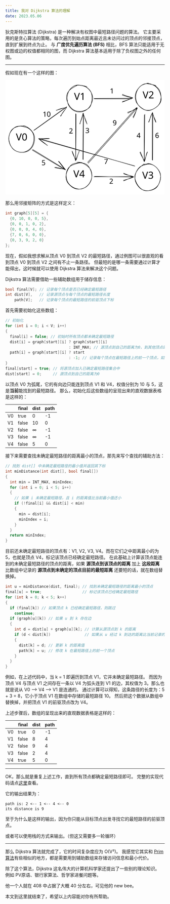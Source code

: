 ```yaml
---
title: 我对 Dijkstra 算法的理解
date: 2023.05.06
---
```




狄克斯特拉算法 (Dijkstra) 是一种解决有权图中最短路径问题的算法。
它主要采用的是贪心算法的策略，每次遍历到始点距离最近且未访问过的顶点的邻接顶点，直到扩展到终点为止。
与 **广度优先遍历算法 (BFS)** 相比，BFS 算法只能适用于无权图或边的权值都相同的图，而 Dijkstra 算法基本适用于除了负权图之外的任何图。

---

假如现在有一个这样的图：

![graph-example](graph-example.svg)

那么用邻接矩阵的方式是这样定义：
```c
int graph[5][5] = {
  {0, 10, 0, 0, 5},
  {0, 0, 1, 0, 2},
  {0, 0, 0, 4, 0},
  {7, 0, 6, 0, 0},
  {0, 3, 9, 2, 0}
};
```

现在，假如我想求解从顶点 V0 到顶点 V2 的最短路径，通过例图可以很直观的看到顶点 V0 到顶点 V2 之间有不止一条路径。
但最短的是哪一条需要通过计算才能得出，这时候就可以使用 Dijkstra 算法来解决这个问题。

Dijkstra 算法需要借助一些辅助数组用于储存信息：
```c
bool final[V]; // 记录每个顶点是否已经确定最短路径
int dist[V],   // 记录源顶点与每个顶点的最短路径长度
    path[V];   // 记录每个顶点的最短路径的前驱顶点下标
```

首先需要初始化这些数组：
```c
// 初始化
for (int i = 0; i < V; i++)
{
  final[i] = false; // 初始时所有顶点都未确定最短路径
  dist[i] = graph[start][i] ? graph[start][i]
                            : INT_MAX; // 源顶点到自己的距离为0，到其他顶点的距离初始值为该边权值（如果有），否则为无穷大
  path[i] = graph[start][i] ? start
                            : -1; // 记录每个顶点在最短路径上的前一个顶点，如果直接到达，则记录为 start；否则标记为 -1。
}
final[start] = true; // 将源顶点加入已确定最短路径集合中
dist[start] = 0;     // 源顶点到自己的距离为0
```

以顶点 V0 为弧尾，它的有向边只能连到顶点 V1 和 V4，权值分别为 10 与 5，这是**当前**能找到的最短路径。
那么，初始化后这些数组的呈现出来的直观数据表格是这样的：

| &nbsp; | final | dist | path |
| ------ | ----- | ---- | ---- |
| V0     | true  | 0    | -1   |
| V1     | false | 10   | 0    |
| V2     | false | ∞    | -1   |
| V3     | false | ∞    | -1   |
| V4     | false | 5    | 0    |

接下来需要查找未确定最短路径的距离最小的顶点，那先来写个查找的辅助方法：
```c
// 找到 dist[] 中未确定最短路径的最小值并返回其下标
int minDistance(int dist[], bool final[])
{
  int min = INT_MAX, minIndex;
  for (int i = 0; i < 5; i++)
  {
    // 如果 i 未确定最短路径，且 i 的距离值比当前最小值还小
    if (!final[i] && dist[i] < min) 
    {
      min = dist[i];
      minIndex = i;
    }
  }
  return minIndex;
}
```

目前还未确定最短路径的顶点有：V1, V2, V3, V4。而在它们之中距离最小的为 5，也就是顶点 V4，标记该顶点已经确定最短路径。
在此基础上计算该顶点能连到的未确定最短路径的顶点的距离，如果 **源顶点到该顶点的距离** 加上 **这段距离** 比数组中记录的 **源顶点到未确定的顶点目前的最短距离** 还要短的话，就在数组替换掉。
```c
int u = minDistance(dist, final); // 找到未确定最短路径的距离最小的顶点
final[u] = true;                  // 标记该顶点已经确定最短路径
for (int k = 0; k < 5; k++)
{
  if (final[k]) // 如果顶点 k 已经确定最短路径，则跳过
    continue;
  if (graph[u][k]) // 如果 u 到 k 存在边
  {
    int d = dist[u] + graph[u][k]; // 计算从源顶点到 k 的距离
    if (d < dist[k])               // 如果从 u 经过 k 到达的距离比当前记录的距离还要小
    {
      dist[k] = d; // 更新 k 的距离值
      path[k] = u; // 修改 k 在最短路径上的前一个顶点
    }
  }
}
```
例如，在上述代码中，当 k = 1 即遍历到顶点 V1，它并未确定最短路径。
而因为顶点 V4 与顶点 V1 之间存在一条以 V4 为弧头连到 V1 的边，其权值为 3。那么也就是说从 V0 --> V4 --> V1 是连通的。
通过计算可以得知，这条路径的长度为：5 + 3 = 8，它小于顶点 V1 在数组中存储的最短路径 10。
然后把这个数据从数组中替换掉，并把顶点 V1 的前驱顶点改为 V4。

上述步骤后，数组的呈现出来的直观数据表格是这样的：

| &nbsp; | final | dist | path |
| ------ | ----- | ---- | ---- |
| V0     | true  | 0    | -1   |
| V1     | false | 8    | 4    |
| V2     | false | 9    | 4    |
| V3     | false | 2    | 4    |
| V4     | true  | 5    | 0    |

---

OK，那么就是重复上述工作，直到所有顶点都确定最短路径即可。
完整的实现代码请点[这里](https://github.com/glitchboyl/CS/blob/main/DataStructure/Algorithm/Dijkstra.c)查看。

它的输出结果为：
```shell
path is: 2 <-- 1 <-- 4 <-- 0 
its distance is 9
```

至于为什么是这样的输出，因为你只能从目标顶点出发寻找它的最短路径的前驱顶点。

或者可以使用栈的方式来输出。（但这又需要多一轮循环）

---

那么 Dijkstra 算法就完成了，它的时间复杂度应为 O(V²)。
我感觉它其实和 [Prim 算法](https://github.com/glitchboyl/CS/blob/main/DataStructure/Algorithm/Prim.c)有些相似的地方，都是需要用到辅助数组来存储访问信息和最小代价。

除了这个算法，Dijkstra 这名伟大的计算机科学家还提出了一些别的理论知识。
例如 PV原语、银行家算法、哲学家进餐问题等。

他一个人就在 408 中占据了大概 40 分左右，可见他的 new bee。

本文到这里就结束了，希望以上内容能对你有所帮助。
